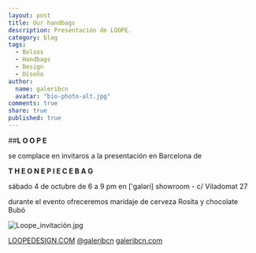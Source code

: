 ```yaml
---
layout: post
title: Our handbags
description: Presentación de LOOPE.
category: blog
tags: 
  - Bolsos
  - Handbags
  - Design
  - Diseño
author: 
  name: galeribcn
  avatar: "bio-photo-alt.jpg"
comments: true
share: true
published: true
---
```


##**L O O P E**
 
se complace en invitaros a la presentación en Barcelona de

**T H E O N E P I E C E B A G**

sábado 4 de octubre de 6 a 9 pm en ['galəri] showroom - c/ Viladomat 27

durante el evento ofreceremos maridaje de cerveza Rosita y chocolate Bubó

![Loope_invitación.jpg](https://scontent-a-mad.xx.fbcdn.net/hphotos-xap1/v/t1.0-9/p370x247/946078_835552563145752_3396603399725533943_n.jpg?oh=88e77acc270d68f9d2280da828c924fe&oe=54CDF0F1/images/Loope_invitación.jpg)

[LOOPEDESIGN.COM](http://www.loopedesign.com/)
[@galeribcn](http://instagram.com/galeribcn) [galeribcn.com](www.galeribcn.com)
